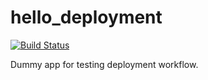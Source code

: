 hello_deployment
================

[![Build Status](https://travis-ci.org/Decisiv/hello_deployment.png)](https://travis-ci.org/Decisiv/hello_deployment)

Dummy app for testing deployment workflow.
